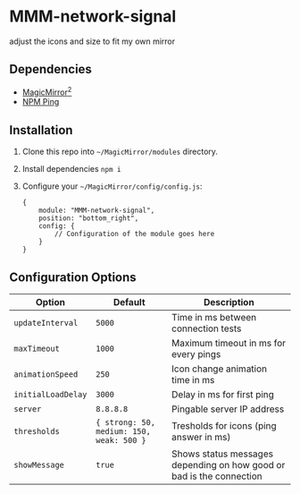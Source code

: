 # MMM-network-signal
adjust the icons and size to fit my own mirror

## Dependencies

-   [MagicMirror<sup>2</sup>](https://github.com/MichMich/MagicMirror)
-   [NPM Ping](https://www.npmjs.com/package/ping)

## Installation

1. Clone this repo into `~/MagicMirror/modules` directory.
2. Install dependencies `npm i`
3. Configure your `~/MagicMirror/config/config.js`:

   ```
   {
       module: "MMM-network-signal",
       position: "bottom_right",
       config: {
           // Configuration of the module goes here
       }
   }
   ```

## Configuration Options

| **Option**         | **Default**                              | **Description**                         |
| ------------------ | ---------------------------------------- | --------------------------------------- |
| `updateInterval`   | `5000`                                   | Time in ms between connection tests     |
| `maxTimeout`       | `1000`                                   | Maximum timeout in ms for every pings   |
| `animationSpeed`   | `250`                                    | Icon change animation time in ms        |
| `initialLoadDelay` | `3000`                                   | Delay in ms for first ping              |
| `server`           | `8.8.8.8`                                | Pingable server IP address              |
| `thresholds`       | `{ strong: 50, medium: 150, weak: 500 }` | Tresholds for icons (ping answer in ms) |
| `showMessage`      | `true`                                   | Shows status messages depending on how good or bad is the connection |
